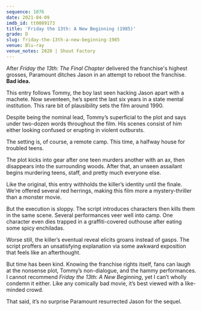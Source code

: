 ```yaml
---
sequence: 1076
date: 2021-04-09
imdb_id: tt0089173
title: 'Friday the 13th: A New Beginning (1985)'
grade: D
slug: friday-the-13th-a-new-beginning-1985
venue: Blu-ray
venue_notes: 2020 | Shout Factory
---
```


After <span data-imdb-id="tt0087298">_Friday the 13th: The Final Chapter_</span> delivered the franchise's highest grosses, Paramount ditches Jason in an attempt to reboot the franchise. **Bad idea.**

<!-- end -->

This entry follows Tommy, the boy last seen hacking Jason apart with a machete. Now seventeen, he’s spent the last six years in a state mental institution. This rare bit of plausibility sets the film around 1990.

Despite being the nominal lead, Tommy’s superficial to the plot and says under two-dozen words throughout the film. His scenes consist of him either looking confused or erupting in violent outbursts.

The setting is, of course, a remote camp. This time, a halfway house for troubled teens.

The plot kicks into gear after one teen murders another with an ax, then disappears into the surrounding woods. After that, an unseen assailant begins murdering teens, staff, and pretty much everyone else.

Like <span data-imdb-id="tt0080761">the original</span>, this entry withholds the killer’s identity until the finale. We’re offered several red herrings, making this film more a mystery-thriller than a monster movie.

But the execution is sloppy. The script introduces characters then kills them in the same scene. Several performances veer well into camp. One character even dies trapped in a graffiti-covered outhouse after eating some spicy enchiladas.

Worse still, the killer’s eventual reveal elicits groans instead of gasps. The script proffers an unsatisfying explanation via some awkward exposition that feels like an afterthought.

But time has been kind. Knowing the franchise rights itself, fans can laugh at the nonsense plot, Tommy’s non-dialogue, and the hammy performances. I cannot recommend _Friday the 13th: A New Beginning_, yet I can’t wholly condemn it either. Like any comically bad movie, it’s best viewed with a like-minded crowd.

That said, it’s no surprise Paramount resurrected Jason for <span data-imdb-id="tt0091080">the sequel</span>.